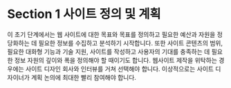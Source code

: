 # Section 1 사이트 정의 및 계획

이 초기 단계에서는 웹 사이트에 대한 목표와 목표를 정의하고 필요한 예산과 자원을 정당화하는 데 필요한 정보를 수집하고 분석하기 시작합니다. 또한 사이트 콘텐츠의 범위, 필요한 대화형 기능과 기술 지원, 사이트를 작성하고 사용자의 기대를 충족하는 데 필요한 정보 자원의 깊이와 폭을 정의해야 할 때이기도 합니다. 웹사이트 제작을 위탁하는 경우에는 사이트 디자인 회사와 인터뷰를 거쳐 선택해야 합니다. 이상적으로는 사이트 디자이너가 계획 논의에 최대한 빨리 참여해야 합니다.
